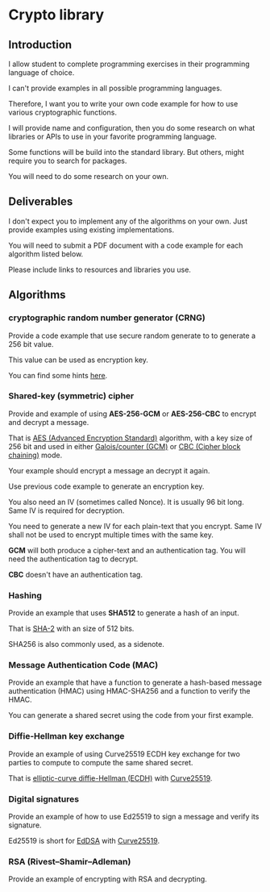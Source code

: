 # Crypto library

## Introduction

I allow student to complete programming exercises in their programming language
of choice.

I can't provide examples in all possible programming languages.

Therefore, I want you to write your own code example for how to use various
cryptographic functions.

I will provide name and configuration, then you do some research on what
libraries or APIs to use in your favorite programming language.

Some functions will be build into the standard library.
But others, might require you to search for packages.

You will need to do some research on your own.

## Deliverables

I don't expect you to implement any of the algorithms on your own.
Just provide examples using existing implementations.

You will need to submit a PDF document with a code example for each algorithm
listed below.

Please include links to resources and libraries you use.


## Algorithms

### cryptographic random number generator (CRNG)

Provide a code example that use secure random generate to to generate a 256 bit
value.

This value can be used as encryption key.

You can find some hints
[here](https://cheatsheetseries.owasp.org/cheatsheets/Cryptographic_Storage_Cheat_Sheet.html#secure-random-number-generation).

### Shared-key (symmetric) cipher

Provide and example of using **AES-256-GCM** or **AES-256-CBC** to encrypt and
decrypt a message.

That is [AES (Advanced Encryption
Standard)](https://en.wikipedia.org/wiki/Advanced_Encryption_Standard)
algorithm, with a key size of 256 bit and used in either
[Galois/counter (GCM)](https://en.wikipedia.org/wiki/Block_cipher_mode_of_operation#Galois/counter_(GCM))
or [CBC (Cipher block
chaining)](https://en.wikipedia.org/wiki/Block_cipher_mode_of_operation#Cipher_block_chaining_(CBC))
mode.

Your example should encrypt a message an decrypt it again.

Use previous code example to generate an encryption key.

You also need an IV (sometimes called Nonce).
It is usually 96 bit long.
Same IV is required for decryption.

You need to generate a new IV for each plain-text that you
encrypt.
Same IV shall not be used to encrypt multiple times with the same key.

**GCM** will both produce a cipher-text and an authentication tag.
You will need the authentication tag to decrypt.

**CBC** doesn't have an authentication tag.

### Hashing

Provide an example that uses **SHA512** to generate a hash of an input.

That is [SHA-2](https://en.wikipedia.org/wiki/SHA-2) with an size of 512 bits.

SHA256 is also commonly used, as a sidenote.

### Message Authentication Code (MAC)

Provide an example that have a function to generate a hash-based message
authentication (HMAC) using HMAC-SHA256 and a function to verify the HMAC.

You can generate a shared secret using the code from your first example.

### Diffie-Hellman key exchange

Provide an example of using Curve25519 ECDH key exchange
for two parties to compute to compute the same shared secret.

That is [elliptic-curve diffie-Hellman
(ECDH)](https://en.wikipedia.org/wiki/Elliptic-curve_Diffie%E2%80%93Hellman)
with [Curve25519](https://en.wikipedia.org/wiki/Curve25519).

### Digital signatures

Provide an example of how to use Ed25519 to sign a message and verify its
signature.

Ed25519 is short for [EdDSA](https://en.wikipedia.org/wiki/EdDSA) with
[Curve25519](https://en.wikipedia.org/wiki/Curve25519).

### RSA (Rivest–Shamir–Adleman)

Provide an example of encrypting with RSA and decrypting.